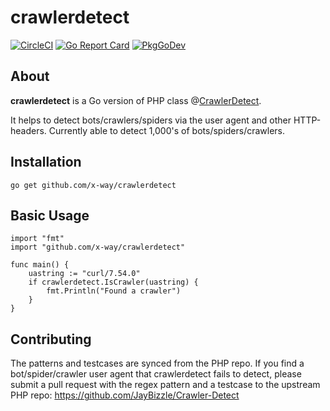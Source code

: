 # crawlerdetect

[![CircleCI](https://circleci.com/gh/x-way/crawlerdetect.svg?style=svg)](https://circleci.com/gh/x-way/crawlerdetect)
[![Go Report Card](https://goreportcard.com/badge/github.com/x-way/crawlerdetect)](https://goreportcard.com/report/github.com/x-way/crawlerdetect)
[![PkgGoDev](https://pkg.go.dev/badge/github.com/x-way/crawlerdetect)](https://pkg.go.dev/github.com/x-way/crawlerdetect)

## About
**crawlerdetect** is a Go version of PHP class @[CrawlerDetect](https://github.com/JayBizzle/Crawler-Detect). 

It helps to detect bots/crawlers/spiders via the user agent and other HTTP-headers. Currently able to detect 1,000's of bots/spiders/crawlers.

## Installation

`go get github.com/x-way/crawlerdetect`

## Basic Usage
```
import "fmt"
import "github.com/x-way/crawlerdetect"

func main() {
    uastring := "curl/7.54.0"
    if crawlerdetect.IsCrawler(uastring) {
        fmt.Println("Found a crawler")
    }
}
```

## Contributing
The patterns and testcases are synced from the PHP repo.
If you find a bot/spider/crawler user agent that crawlerdetect fails to detect, please submit a pull request with the regex pattern and a testcase to the upstream PHP repo: https://github.com/JayBizzle/Crawler-Detect
